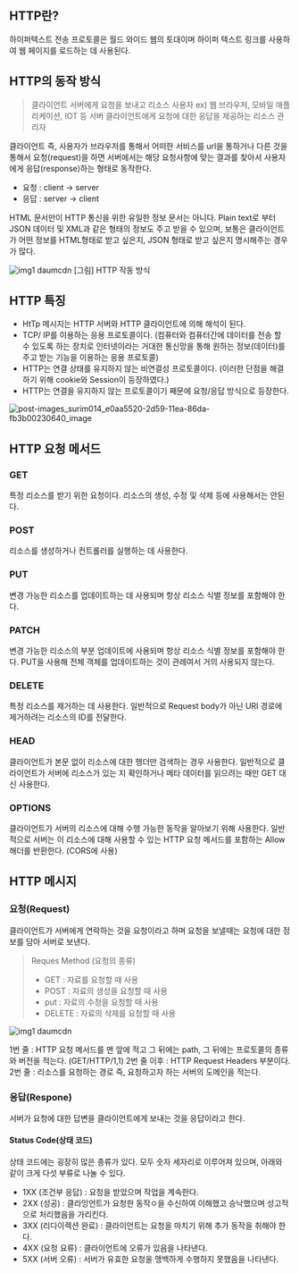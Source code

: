 ## HTTP란?
하이퍼텍스트 전송 프로토콜은 월드 와이드 웹의 토대이며 하이퍼 텍스트 링크를 사용하여 웹 페이지를 로드하는 데 사용된다.


## HTTP의 동작 방식
> 클라이언트
> 서버에게 요청을 보내고 리소스 사용자 ex) 웹 브라우저, 모바일 애플리케이션, IOT 등
> 서버
> 클라이언트에게 요청에 대한 응답을 제공하는 리소스 관리자

클라이언트 즉, 사용자가 브라우저를 통해서 어떠한 서비스를 url을 통하거나 다른 것을 통해서 요청(request)을 하면 서버에서는 해당 요청사항에 맞는 결과를 찾아서 사용자에게 응답(response)하는 형태로 동작한다.
* 요청 : client -> server
* 응답 : server -> client

HTML 문서만이 HTTP 통신을 위한 유일한 정보 문서는 아니다.
Plain text로 부터 JSON 데이터 및 XML과 같은 형태의 정보도 주고 받을 수 있으며, 보통은 클라이언트가 어떤 정보를 HTML형태로 받고 싶은지,
JSON 형태로 받고 싶은지 명시해주는 경우가 많다.

![img1 daumcdn](https://user-images.githubusercontent.com/118995172/236213081-349ff322-ead3-4633-ad0f-4ff2f630da91.png)
[그림] HTTP 작동 방식

## HTTP 특징
* HtTp 메시지는 HTTP 서버와 HTTP 클라이언트에 의해 해석이 된다.
* TCP/ IP를 이용하는 응용 프로토콜이다.
      (컴퓨터와 컴퓨터간에 데이터를 전송 할 수 있도록 하는 장치로 인터넷이라는 거대한 통신망을 통해 원하는 정보(데이터)를 주고 받는 기능을 이용하는 응용 프로토콜)
* HTTP는 연결 상태를 유지하지 않는 비연결성 프로토콜이다.
      (이러한 단점을 해결하기 위해 cookie와 Session이 등장하였다.)
* HTTP는 연결을 유지하지 않는 프로토콜이기 째문에 요청/응답 방식으로 등장한다.

![post-images_surim014_e0aa5520-2d59-11ea-86da-fb3b00230640_image](https://user-images.githubusercontent.com/118995172/236216894-748c85f9-c679-49b4-b0bf-fe390ccf3d08.png)


## HTTP 요청 메서드
### GET
특정 리소스를 받기 위한 요청이다. 리소스의 생성, 수정 및 삭제 등에 사용해서는 안된다.

### POST
리소스를 생성하거나 컨트롤러를 실행하는 데 사용한다.

### PUT
변경 가능한 리소스를 업데이트하는 데 사용되며 항상 리소스 식별 정보를 포함해야 한다.

### PATCH
변경 가능한 리소스의 부분 업데이트에 사용되며 항상 리소스 식별 정보를 포함해야 한다.
PUT을 사용해 전체 객체를 업데이트하는 것이 관례여서 거의 사용되지 않는다.

### DELETE
특정 리소스를 제거하는 데 사용한다.
일반적으로 Request body가 아닌 URI 경로에 제거하려는 리소스의 ID를 전달한다.

### HEAD
클라이언트가 본문 없이 리소스에 대한 헹더만 검색하는 경우 사용한다.
일반적으로 클라이언트가 서버에 리소스가 있는 지 확인하거나 메타 데이터를 읽으려는 때만 GET 대신 사용한다.

### OPTIONS
클라이언트가 서버의 리소스에 대해 수행 가능한 동작을 알아보기 위해 사용한다.
일반적으로 서버는 이 리소스에 대해 사용할 수 있는 HTTP 요청 메서드를 포함하는 Allow 해더를 반환한다. (CORS에 사용)

## HTTP 메시지
### 요청(Request)
클라이언트가 서버에게 연락하는 것을 요청이라고 하며 요청을 보낼때는 요청에 대한 정보를 담아 서버로 보낸다.

> Reques Method (요청의 종류)
> * GET : 자료를 요청할 때 사용
> * POST : 자료의 생성을 요청할 때 사용
> * put : 자료의 수정을 요청할 때 사용
> * DELETE : 자료의 삭제를 요청할 때 사용

![img1 daumcdn](https://user-images.githubusercontent.com/118995172/236217502-d8515b89-64c6-4429-8238-bae4c117f85f.png)

1번 줄 : HTTP 요청 메서드를 맨 앞에 적고 그 뒤에는 path, 그 뒤에는 프로토콜의 종류와 버전을 적는다. (GET/HTTP/1,1)
2번 줄 이후 : HTTP Request Headers 부분이다.
2번 줄 : 리소스를 요청하는 경로 즉, 요청하고자 하는 서버의 도메인을 적는다.

### 응답(Respone)
서버가 요청에 대한 답변을 클라이언트에게 보내는 것을 응답이라고 한다.

#### Status Code(상태 코드)
상태 코드에는 굉장히 많은 종류가 있다. 모두 숫자 세자리로 이루어져 있으며, 아래와 같이 크게 다섯 부류로 나눌 수 있다.
* 1XX (조건부 응답) : 요청을 받았으며 작업을 계속한다.
* 2XX (성공) : 클라잉언트가 요청한 동작ㅇ을 수신하여 이해했고 승낙했으며 성고적으로 처리했음을 가리킨다. 
* 3XX (리다이렉션 완료) : 클라이언트는 요청을 마치기 위해 추가 동작을 취해야 한다.
* 4XX (요청 요류) : 클라이언트에 오류가 있음을 나타낸다.
* 5XX (서버 오류) : 서버가 유효한 요청을 맹백하게 수행하지 못했음을 나타낸다.
